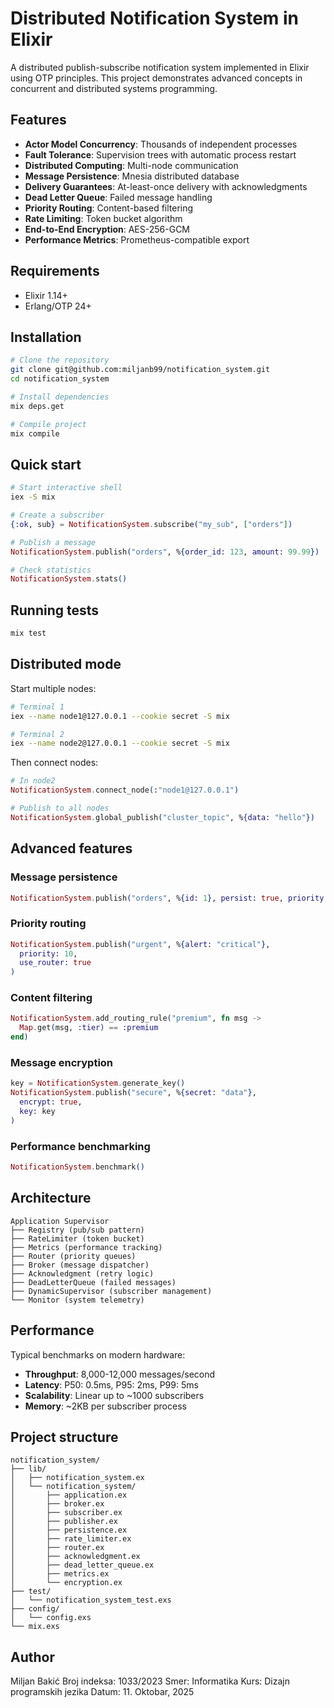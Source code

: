 # Distributed Notification System in Elixir

A distributed publish-subscribe notification system implemented in Elixir using OTP principles. This project demonstrates advanced concepts in concurrent and distributed systems programming.

## Features

- **Actor Model Concurrency**: Thousands of independent processes
- **Fault Tolerance**: Supervision trees with automatic process restart
- **Distributed Computing**: Multi-node communication
- **Message Persistence**: Mnesia distributed database
- **Delivery Guarantees**: At-least-once delivery with acknowledgments
- **Dead Letter Queue**: Failed message handling
- **Priority Routing**: Content-based filtering
- **Rate Limiting**: Token bucket algorithm
- **End-to-End Encryption**: AES-256-GCM
- **Performance Metrics**: Prometheus-compatible export

## Requirements

- Elixir 1.14+
- Erlang/OTP 24+

## Installation

```bash
# Clone the repository
git clone git@github.com:miljanb99/notification_system.git
cd notification_system

# Install dependencies
mix deps.get

# Compile project
mix compile
```

## Quick start

```bash
# Start interactive shell
iex -S mix
```

```elixir
# Create a subscriber
{:ok, sub} = NotificationSystem.subscribe("my_sub", ["orders"])

# Publish a message
NotificationSystem.publish("orders", %{order_id: 123, amount: 99.99})

# Check statistics
NotificationSystem.stats()
```

## Running tests

```bash
mix test
```

## Distributed mode

Start multiple nodes:

```bash
# Terminal 1
iex --name node1@127.0.0.1 --cookie secret -S mix

# Terminal 2
iex --name node2@127.0.0.1 --cookie secret -S mix
```

Then connect nodes:

```elixir
# In node2
NotificationSystem.connect_node(:"node1@127.0.0.1")

# Publish to all nodes
NotificationSystem.global_publish("cluster_topic", %{data: "hello"})
```

## Advanced features

### Message persistence

```elixir
NotificationSystem.publish("orders", %{id: 1}, persist: true, priority: 8)
```

### Priority routing

```elixir
NotificationSystem.publish("urgent", %{alert: "critical"},
  priority: 10,
  use_router: true
)
```

### Content filtering

```elixir
NotificationSystem.add_routing_rule("premium", fn msg ->
  Map.get(msg, :tier) == :premium
end)
```

### Message encryption

```elixir
key = NotificationSystem.generate_key()
NotificationSystem.publish("secure", %{secret: "data"},
  encrypt: true,
  key: key
)
```

### Performance benchmarking

```elixir
NotificationSystem.benchmark()
```

## Architecture

```
Application Supervisor
├── Registry (pub/sub pattern)
├── RateLimiter (token bucket)
├── Metrics (performance tracking)
├── Router (priority queues)
├── Broker (message dispatcher)
├── Acknowledgment (retry logic)
├── DeadLetterQueue (failed messages)
├── DynamicSupervisor (subscriber management)
└── Monitor (system telemetry)
```

## Performance

Typical benchmarks on modern hardware:

- **Throughput**: 8,000-12,000 messages/second
- **Latency**: P50: 0.5ms, P95: 2ms, P99: 5ms
- **Scalability**: Linear up to ~1000 subscribers
- **Memory**: ~2KB per subscriber process

## Project structure

```
notification_system/
├── lib/
│   ├── notification_system.ex
│   └── notification_system/
│       ├── application.ex
│       ├── broker.ex
│       ├── subscriber.ex
│       ├── publisher.ex
│       ├── persistence.ex
│       ├── rate_limiter.ex
│       ├── router.ex
│       ├── acknowledgment.ex
│       ├── dead_letter_queue.ex
│       ├── metrics.ex
│       └── encryption.ex
├── test/
│   └── notification_system_test.exs
├── config/
│   └── config.exs
└── mix.exs
```

## Author

Miljan Bakić
Broj indeksa: 1033/2023
Smer: Informatika
Kurs: Dizajn programskih jezika
Datum: 11. Oktobar, 2025
